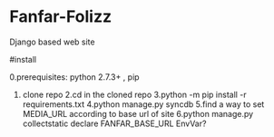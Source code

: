 Fanfar-Folizz
=============

Django based web site

#install

0.prerequisites: python 2.7.3+ , pip
1. clone repo
2.cd in the cloned repo
3.python -m pip install -r requirements.txt
4.python manage.py syncdb
5.find a way to set MEDIA_URL according to base url of site
6.python manage.py collectstatic
declare FANFAR_BASE_URL EnvVar?
